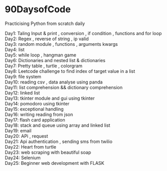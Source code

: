# 90DaysofCode
Practicising Python from scratch daily 


Day1:  Taling Input & print , conversion , if condition , functions and for loop <br>
Day2:  Regex , reverse of string , ip valid <br>
Day3:  random module , functions , arguments kwargs<br>
Day4:  list <br>
Day5:  while loop , hangman game <br>
Day6:  Dictionaries  and nested list &  dictionaries<br>
Day7:  Pretty table , turtle , colorgram <br>
Day8:  Leetcode challenge to find index of target value in a list<br>
Day9:  file system<br>
Day10: reading csv , data analyse  using panda <br>
Day11: list comprehension && dictionary comprehension<br>
Day12: linked list <br>
Day13: tkinter module and gui using tkinter <br>
Day14: pomodoro using tkinter<br>
Day15: exceptional handling<br>
Day16: writing reading from json<br>
Day17: flash card application<br>
Day18: stack and queue using array and linked list<br>
Day19: email <br>
Day20: APi , request <br>
Day21: Api authentication , sending sms from twilio  <br>
Day22: Heart from turtle <br>
Day23: web scraping with beautiful soap<br>
Day24: Selenium <br>
Day25: Beginner web development with FLASK <br>
